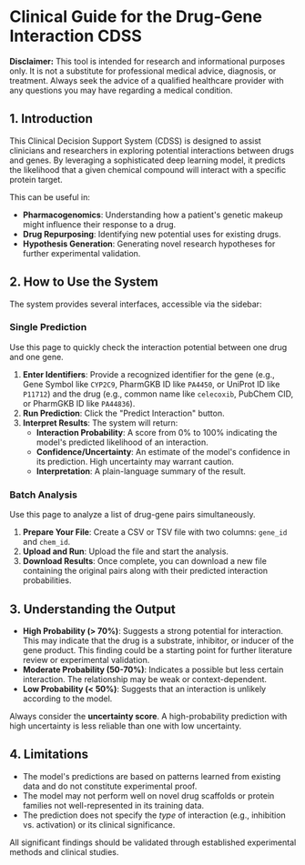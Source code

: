 # Clinical Guide for the Drug-Gene Interaction CDSS

**Disclaimer:** This tool is intended for research and informational purposes only. It is not a substitute for professional medical advice, diagnosis, or treatment. Always seek the advice of a qualified healthcare provider with any questions you may have regarding a medical condition.

## 1. Introduction

This Clinical Decision Support System (CDSS) is designed to assist clinicians and researchers in exploring potential interactions between drugs and genes. By leveraging a sophisticated deep learning model, it predicts the likelihood that a given chemical compound will interact with a specific protein target.

This can be useful in:
-   **Pharmacogenomics**: Understanding how a patient's genetic makeup might influence their response to a drug.
-   **Drug Repurposing**: Identifying new potential uses for existing drugs.
-   **Hypothesis Generation**: Generating novel research hypotheses for further experimental validation.

## 2. How to Use the System

The system provides several interfaces, accessible via the sidebar:

### Single Prediction

Use this page to quickly check the interaction potential between one drug and one gene.

1.  **Enter Identifiers**: Provide a recognized identifier for the gene (e.g., Gene Symbol like `CYP2C9`, PharmGKB ID like `PA4450`, or UniProt ID like `P11712`) and the drug (e.g., common name like `celecoxib`, PubChem CID, or PharmGKB ID like `PA44836`).
2.  **Run Prediction**: Click the "Predict Interaction" button.
3.  **Interpret Results**: The system will return:
    *   **Interaction Probability**: A score from 0% to 100% indicating the model's predicted likelihood of an interaction.
    *   **Confidence/Uncertainty**: An estimate of the model's confidence in its prediction. High uncertainty may warrant caution.
    *   **Interpretation**: A plain-language summary of the result.

### Batch Analysis

Use this page to analyze a list of drug-gene pairs simultaneously.

1.  **Prepare Your File**: Create a CSV or TSV file with two columns: `gene_id` and `chem_id`.
2.  **Upload and Run**: Upload the file and start the analysis.
3.  **Download Results**: Once complete, you can download a new file containing the original pairs along with their predicted interaction probabilities.

## 3. Understanding the Output

-   **High Probability (> 70%)**: Suggests a strong potential for interaction. This may indicate that the drug is a substrate, inhibitor, or inducer of the gene product. This finding could be a starting point for further literature review or experimental validation.
-   **Moderate Probability (50-70%)**: Indicates a possible but less certain interaction. The relationship may be weak or context-dependent.
-   **Low Probability (< 50%)**: Suggests that an interaction is unlikely according to the model.

Always consider the **uncertainty score**. A high-probability prediction with high uncertainty is less reliable than one with low uncertainty.

## 4. Limitations

-   The model's predictions are based on patterns learned from existing data and do not constitute experimental proof.
-   The model may not perform well on novel drug scaffolds or protein families not well-represented in its training data.
-   The prediction does not specify the *type* of interaction (e.g., inhibition vs. activation) or its clinical significance.

All significant findings should be validated through established experimental methods and clinical studies.